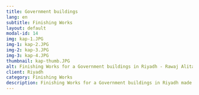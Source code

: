 ```yaml
---
title: Government buildings
lang: en
subtitle: Finishing Works
layout: default
modal-id: 14
img: kap-1.JPG
img-1: kap-2.JPG
img-2: kap-3.JPG
img-3: kap-4.JPG
thumbnail: kap-thumb.JPG
alt: Finishing Works for a Government buildings in Riyadh - Rawaj Alitaqan Consturcion Company in KSA
client: Riyadh
category: Finishing Works
description: Finishing Works for a Government buildings in Riyadh made by our team.
---
```


